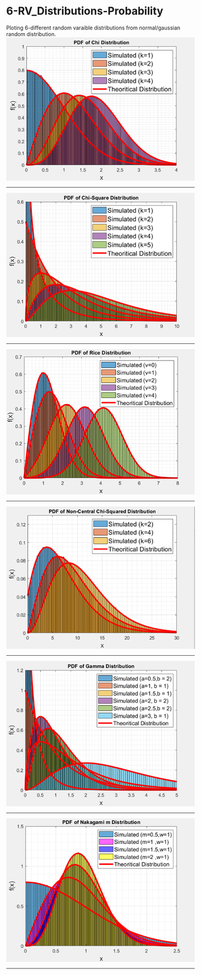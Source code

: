 # 6-RV_Distributions-Probability
Ploting 6-different random varaible distributions from normal/gaussian random distribution.
<img src="Images/1.png"><hr>
<img src="Images/2.png"><hr>
<img src="Images/3.png"><hr>
<img src="Images/4.png"><hr>
<img src="Images/5.png"><hr>
<img src="Images/6.png"><hr>
